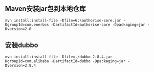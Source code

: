 ## Maven安装jar包到本地仓库

	mvn install:install-file -Dfile=G:\authorise-core.jar -DgroupId=com.enerbos -DartifactId=authorise-core -Dpackaging=jar -Dversion=2.0

## 安装dubbo

    mvn install:install-file -Dfile=./dubbo-2.8.4.jar -DgroupId=com.alibaba -DartifactId=dubbo -Dpackaging=jar -Dversion=2.8.4